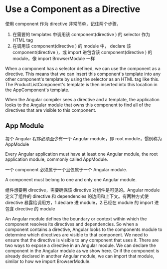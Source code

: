 # Use a Component as a Directive

使用 component 作为 directive 非常简单，记住两个步骤，

1. 在需要的 templates 中调用该 component(directive ) 的 selector 作为 HTML tag
2. 在调用该 component(directive )  的 module 中， declare 该 component(directive )，或 import 进包含该 component(directive ) 的 module，像 import BrowserModule 一样

When a component has a selector defined,  we can use the component as a directive. This means that we can insert this component's template into any other component's template by using the selector as an HTML tag like this. The ProductListComponent's template is then inserted into this location in the AppComponent's template.

When the Angular compiler sees a directive and a template, the application looks to the Angular module that owns this component to find all of the directives that are visible to this component.

## App Module 

每个 Angular 程序必须至少有一个 Angular module，即 root module，惯例称为 AppModule

Every Angular application must have at least one Angular module, the root application module, commonly called AppModule.

一个 component 必须属于一个且仅属于一个 Angular module.

A component must belong to one and only one Angular module. 

组件想要用 directive，需要确保该 directive 对组件是可见的。Angular module 定义了组件的 directive 和 dependencies 的边间和上下文。有两种方式使 directive 暴露给调用方，1.declare 进 module，2.已经在 module 的 import 进包含 directive 的 module

An Angular module defines the boundary or context within which the component resolves its directives and dependencies. So when a component contains a directive, Angular looks to the components module to determine which directives are visible to that component. We need to ensure that the directive is visible to any component that uses it. There are two ways to expose a directive in an Angular module. We can declare the component in the Angular module as we show here. Or if the component is already declared in another Angular module, we can import that module, similar to how we import BrowserModule.

